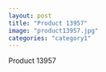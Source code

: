 ```yaml
---
layout: post
title: "Product 13957"
image: "product13957.jpg"
categories: "category1"
---
```

Product 13957
